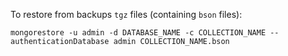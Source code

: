To restore from backups `tgz` files (containing `bson` files):

    mongorestore -u admin -d DATABASE_NAME -c COLLECTION_NAME --authenticationDatabase admin COLLECTION_NAME.bson

